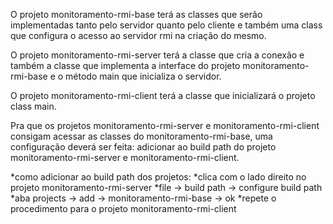 O projeto monitoramento-rmi-base terá as classes que serão implementadas tanto pelo servidor quanto pelo cliente e também uma class que configura o acesso ao servidor rmi na criação do mesmo.

O projeto monitoramento-rmi-server terá a classe que cria a conexão e também a classe que implementa a interface do projeto monitoramento-rmi-base e o método main que inicializa o servidor.

O projeto monitoramento-rmi-client terá a classe que inicializará o projeto class main.

Pra que os projetos monitoramento-rmi-server e monitoramento-rmi-client consigam acessar as classes do monitoramento-rmi-base, uma configuração deverá ser feita: adicionar ao build path do projeto monitoramento-rmi-server e monitoramento-rmi-client.

*como adicionar ao build path dos projetos:
	*clica com o lado direito no projeto monitoramento-rmi-server
	*file -> build path -> configure build path
	*aba projects -> add -> monitoramento-rmi-base -> ok
	*repete o procedimento para o projeto monitoramento-rmi-client